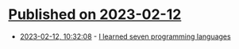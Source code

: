 # [Published on 2023-02-12](index.md)

* [2023-02-12, 10:32:08](https://news.ycombinator.com/item?id=34761735) - [I learned seven programming languages](https://mode80.github.io/7-langs-in-12-months.html)
